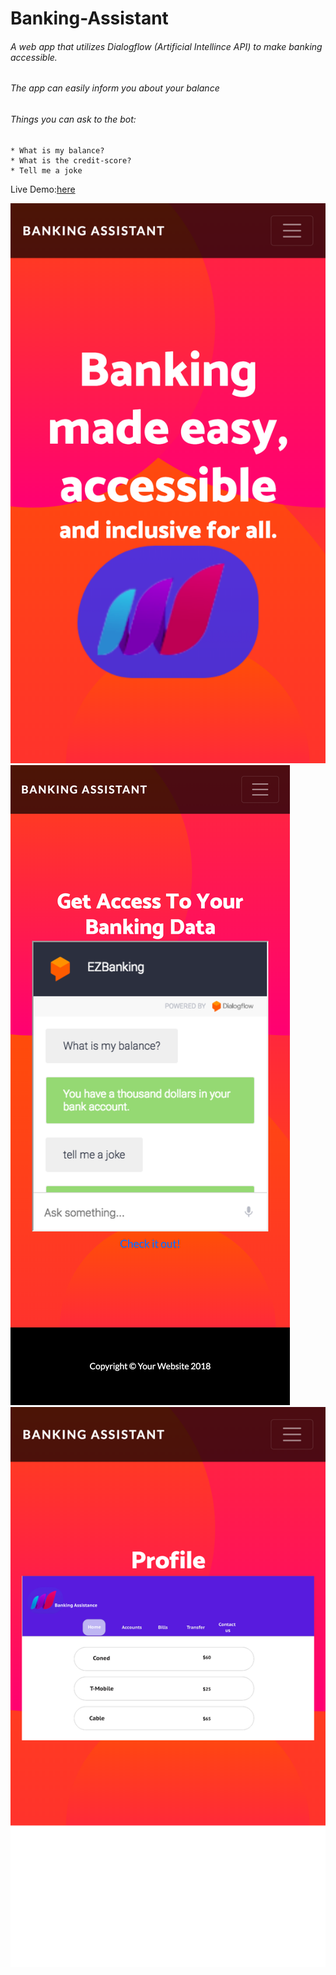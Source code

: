 # Banking-Assistant

###### A web app that utilizes Dialogflow (Artificial Intellince API) to make banking accessible. 

###### The app can easily inform you about your balance
###### Things you can ask to the bot:
    * What is my balance?
    * What is the credit-score?
    * Tell me a joke
Live Demo:[here](https://interestesapp.firebaseapp.com)

![Alt text](public/img/home.png?raw=true "Home")
![Alt text](public/img/chat.png?raw=true "Chat")
![Alt text](public/img/account.png?raw=true "Account")
